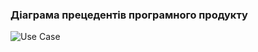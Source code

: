 ### Діаграма прецедентів програмного продукту
![Use Case](1.3-SoftwareUserRequirements/1.3.3-UseCaseDiagram/1.3.3-UseCaseDiagram/use_case.jpg)
